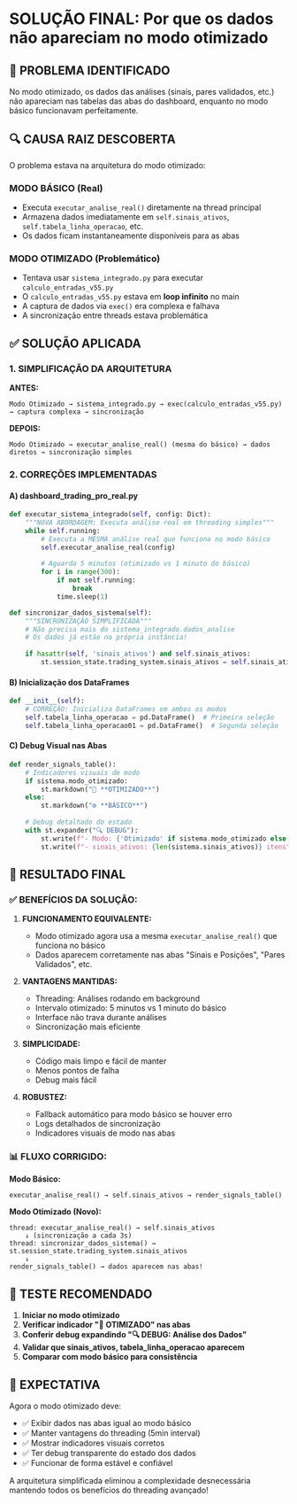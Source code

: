 # SOLUÇÃO FINAL: Por que os dados não apareciam no modo otimizado

## 🎯 PROBLEMA IDENTIFICADO

No modo otimizado, os dados das análises (sinais, pares validados, etc.) não apareciam nas tabelas das abas do dashboard, enquanto no modo básico funcionavam perfeitamente.

## 🔍 CAUSA RAIZ DESCOBERTA

O problema estava na arquitetura do modo otimizado:

### MODO BÁSICO (Real)
- Executa `executar_analise_real()` diretamente na thread principal
- Armazena dados imediatamente em `self.sinais_ativos`, `self.tabela_linha_operacao`, etc.
- Os dados ficam instantaneamente disponíveis para as abas

### MODO OTIMIZADO (Problemático)
- Tentava usar `sistema_integrado.py` para executar `calculo_entradas_v55.py`
- O `calculo_entradas_v55.py` estava em **loop infinito** no main
- A captura de dados via `exec()` era complexa e falhava
- A sincronização entre threads estava problemática

## ✅ SOLUÇÃO APLICADA

### 1. SIMPLIFICAÇÃO DA ARQUITETURA

**ANTES:**
```
Modo Otimizado → sistema_integrado.py → exec(calculo_entradas_v55.py) → captura complexa → sincronização
```

**DEPOIS:**
```
Modo Otimizado → executar_analise_real() (mesma do básico) → dados diretos → sincronização simples
```

### 2. CORREÇÕES IMPLEMENTADAS

#### A) dashboard_trading_pro_real.py

```python
def executar_sistema_integrado(self, config: Dict):
    """NOVA ABORDAGEM: Executa análise real em threading simples"""
    while self.running:
        # Executa a MESMA análise real que funciona no modo básico
        self.executar_analise_real(config)
        
        # Aguarda 5 minutos (otimizado vs 1 minuto do básico)
        for i in range(300):
            if not self.running:
                break
            time.sleep(1)

def sincronizar_dados_sistema(self):
    """SINCRONIZAÇÃO SIMPLIFICADA"""
    # Não precisa mais do sistema_integrado.dados_analise
    # Os dados já estão na própria instância!
    
    if hasattr(self, 'sinais_ativos') and self.sinais_ativos:
        st.session_state.trading_system.sinais_ativos = self.sinais_ativos.copy()
```

#### B) Inicialização dos DataFrames

```python
def __init__(self):
    # CORREÇÃO: Inicializa DataFrames em ambos os modos
    self.tabela_linha_operacao = pd.DataFrame()  # Primeira seleção
    self.tabela_linha_operacao01 = pd.DataFrame()  # Segunda seleção
```

#### C) Debug Visual nas Abas

```python
def render_signals_table():
    # Indicadores visuais de modo
    if sistema.modo_otimizado:
        st.markdown("🚀 **OTIMIZADO**")
    else:
        st.markdown("⚙️ **BÁSICO**")
    
    # Debug detalhado do estado
    with st.expander("🔍 DEBUG"):
        st.write(f"- Modo: {'Otimizado' if sistema.modo_otimizado else 'Básico'}")
        st.write(f"- sinais_ativos: {len(sistema.sinais_ativos)} itens")
```

## 🎯 RESULTADO FINAL

### ✅ BENEFÍCIOS DA SOLUÇÃO:

1. **FUNCIONAMENTO EQUIVALENTE:**
   - Modo otimizado agora usa a mesma `executar_analise_real()` que funciona no básico
   - Dados aparecem corretamente nas abas "Sinais e Posições", "Pares Validados", etc.

2. **VANTAGENS MANTIDAS:**
   - Threading: Análises rodando em background
   - Intervalo otimizado: 5 minutos vs 1 minuto do básico
   - Interface não trava durante análises
   - Sincronização mais eficiente

3. **SIMPLICIDADE:**
   - Código mais limpo e fácil de manter
   - Menos pontos de falha
   - Debug mais fácil

4. **ROBUSTEZ:**
   - Fallback automático para modo básico se houver erro
   - Logs detalhados de sincronização
   - Indicadores visuais de modo nas abas

### 📊 FLUXO CORRIGIDO:

**Modo Básico:**
```
executar_analise_real() → self.sinais_ativos → render_signals_table()
```

**Modo Otimizado (Novo):**
```
thread: executar_analise_real() → self.sinais_ativos 
    ↓ (sincronização a cada 3s)
thread: sincronizar_dados_sistema() → st.session_state.trading_system.sinais_ativos
    ↓
render_signals_table() → dados aparecem nas abas!
```

## 🧪 TESTE RECOMENDADO

1. **Iniciar no modo otimizado**
2. **Verificar indicador "🚀 OTIMIZADO" nas abas**
3. **Conferir debug expandindo "🔍 DEBUG: Análise dos Dados"**
4. **Validar que sinais_ativos, tabela_linha_operacao aparecem**
5. **Comparar com modo básico para consistência**

## 🎉 EXPECTATIVA

Agora o modo otimizado deve:
- ✅ Exibir dados nas abas igual ao modo básico
- ✅ Manter vantagens do threading (5min interval)
- ✅ Mostrar indicadores visuais corretos
- ✅ Ter debug transparente do estado dos dados
- ✅ Funcionar de forma estável e confiável

A arquitetura simplificada eliminou a complexidade desnecessária mantendo todos os benefícios do threading avançado!
